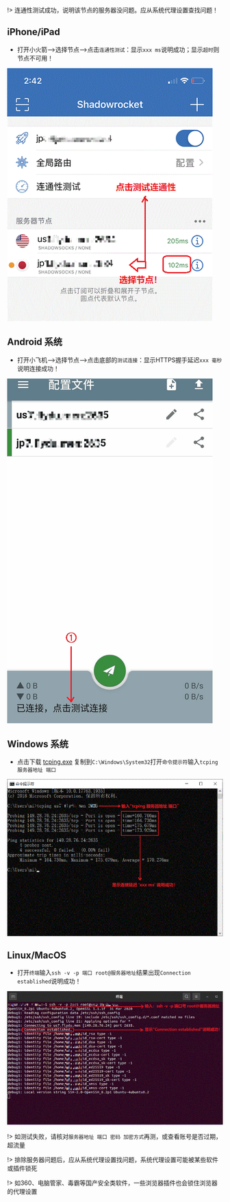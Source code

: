 
!> 连通性测试成功，说明该节点的服务器没问题。应从系统代理设置查找问题！

## iPhone/iPad

* 打开小火箭-->选择节点-->点击`连通性测试`：显示`xxx ms`说明成功；显示`超时`则节点不可用！

![test](media/apple/test.gif ':size=480')

## Android 系统

* 打开小飞机-->选择节点-->点击底部的`测试连接`：显示HTTPS握手延迟`xxx 毫秒`说明连接成功！

![test](media/android/test.gif ':size=480')

## Windows 系统

* 点击下载 <a href="media/win/tcping.exe" target="_blank">tcping.exe</a> 复制到`C:\Windows\System32`打开`命令提示符`输入`tcping 服务器地址 端口`

![test](media/win/test.gif ':size=640')

## Linux/MacOS 

* 打开`终端`输入`ssh -v -p 端口 root@服务器地址`结果出现`Connection established`说明成功！

![test](media/linux/test.gif ':size=640')

!> 如测试失败，请核对`服务器地址 端口 密码 加密方式`再测，或查看账号是否过期，超流量

!> 排除服务器问题后，应从系统代理设置找问题，系统代理设置可能被某些软件或插件锁死

!> 如360、电脑管家、毒霸等国产安全类软件，一些浏览器插件也会锁住浏览器的代理设置
